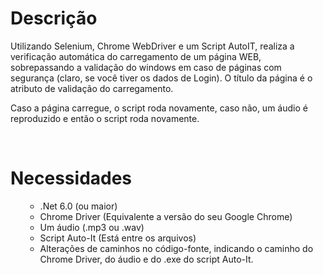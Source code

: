 <h1>Descrição</h1>
Utilizando Selenium, Chrome WebDriver e um Script AutoIT, realiza a verificação automática do carregamento de um página WEB, sobrepassando a validação do windows em caso de páginas com segurança (claro, se você tiver os dados de Login). O título da página é o atributo de validação do carregamento.
<p>Caso a página carregue, o script roda novamente, caso não, um áudio é reproduzido e então o script roda novamente.</p>
<br>
<h1>Necessidades</h1>
<ol>
  <ul>
    <li>.Net 6.0 (ou maior)</li>
    <li>Chrome Driver (Equivalente a versão do seu Google Chrome)</li>
    <li>Um áudio (.mp3 ou .wav)</li>
    <li>Script Auto-It (Está entre os arquivos)</li>
    <li>Alterações de caminhos no código-fonte, indicando o caminho do Chrome Driver, do áudio e do .exe do script Auto-It.</li>
  </ul>
</ol>
